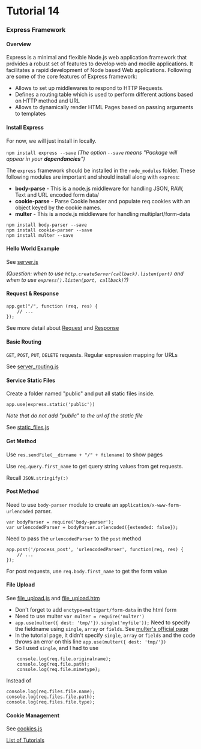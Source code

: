 # Tutorial 14

### Express Framework

#### Overview

Express is a minimal and flexible Node.js web application framework that prdvides a robust set of features to develop web and modile applications. It facilitates a rapid development of Node based Web applications. Following are some of the core features of Express framework:

* Allows to set up middlewares to respond to HTTP Requests.
* Defines a routing table which is used to perform different actions based on HTTP method and URL
* Allows to dynamically render HTML Pages based on passing arguments to templates

#### Install Express

For now, we will just install in locally.

`npm install express --save` *(The option `--save` means "Package will appear in your **dependancies**")*

The `express` framework should be installed in the `node_modules` folder. These following modules are important and should install along with `express`:

* **body-parse** - This is a node.js middleware for handling JSON, RAW, Text and URL encoded form data/
* **cookie-parse** - Parse Cookie header and populate req.cookies with an object keyed by the cookie names.
* **multer** - This is a node.js middleware for handling multiplart/form-data

```
npm install body-parser --save
npm install cookie-parser --save
npm install multer --save
```

#### Hello World Example

See [server.js](server.js)

*(Question: when to use `http.createServer(callback).listen(port)` and when to use `express().listen(port, callback)`?)*

#### Request & Response

```
app.get("/", function (req, res) {
	// ...
});
```

See more detail about [Request](http://www.tutorialspoint.com/nodejs/nodejs_request_object.htm) and [Response](http://www.tutorialspoint.com/nodejs/nodejs_response_object.htm)

#### Basic Routing

`GET`, `POST`, `PUT`, `DELETE` requests.
Regular expression mapping for URLs

See [server_routing.js](server_routing.js)

#### Service Static Files

Create a folder named "public" and put all static files inside.

`app.use(express.static('public'))`

*Note that do not add "public" to the url of the static file*

See [static_files.js](static_files.js)

#### Get Method

Use `res.sendFile(__dirname + "/" + filename)` to show pages

Use `req.query.first_name` to get query string values from get requests.

Recall `JSON.stringify(:)`

#### Post Method

Need to use `body-parser` module to create an `application/x-www-form-urlencoded` parser.

```
var bodyParser = require('body-parser');
var urlencodedParser = bodyParser.urlencoded({extended: false});
```

Need to pass the `urlencodedParser` to the `post` method
```
app.post('/process_post', 'urlencodedParser', function(req, res) {
	// ...
});
```

For post requests, use `req.body.first_name` to get the form value

#### File Upload

See [file_upload.js](file_upload.js) and [file_upload.htm](file_upload.htm)

* Don't forget to add `enctype=multipart/form-data` in the html form
* Need to use multer `var multer = require('multer')`
* `app.use(multer({ dest: 'tmp/'}).single('myfile'));` Need to specify the fieldname using `single`, `array` or `fields`. See [multer's official page](https://github.com/expressjs/multer)
* In the tutorial page, it didn't specify `single`, `array` or `fields` and the code throws an error on this line `app.use(multer({ dest: 'tmp/'})`
* So I used `single`, and I had to use
```
	console.log(req.file.originalname);
	console.log(req.file.path);
	console.log(req.file.mimetype);
```
Instead of 
```
console.log(req.files.file.name);
console.log(req.files.file.path);
console.log(req.files.file.type);
```

#### Cookie Management

See [cookies.js](cookies.js)

[List of Tutorials](https://github.com/shane030716/node-js#list-of-tutorials)